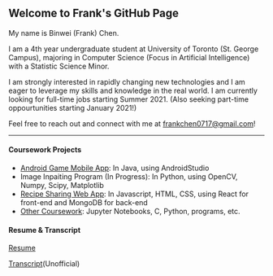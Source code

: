 ## Welcome to Frank's GitHub Page
My name is Binwei (Frank) Chen. 

I am a 4th year undergraduate student at University of Toronto (St. George Campus), majoring in Computer Science (Focus in Artificial Intelligence) with a Statistic Science Minor.

I am strongly interested in rapidly changing new technologies and I am eager to leverage my skills and knowledge in the real world. I am currently looking for full-time jobs starting Summer 2021. (Also seeking part-time oppourtunities starting January 2021!)

Feel free to reach out and connect with me at <frankchen0717@gmail.com>!

---

#### Coursework Projects
- [Android Game Mobile App](https://github.com/frankcbw/pages/tree/master/Java/GameCenter): In Java, using AndroidStudio
- Image Inpaiting Program (In Progress): In Python, using OpenCV, Numpy, Scipy, Matplotlib
- [Recipe Sharing Web App](https://github.com/frankcbw/CookPad): In Javascript, HTML, CSS, using React for front-end and MongoDB for back-end
- [Other Coursework](https://github.com/frankcbw/projects): Jupyter Notebooks, C, Python, programs, etc.

#### Resume & Transcript
[Resume](https://github.com/frankcbw/files/blob/master/resume.pdf)

[Transcript](https://github.com/frankcbw/files/blob/master/transcript.pdf)(Unofficial)
